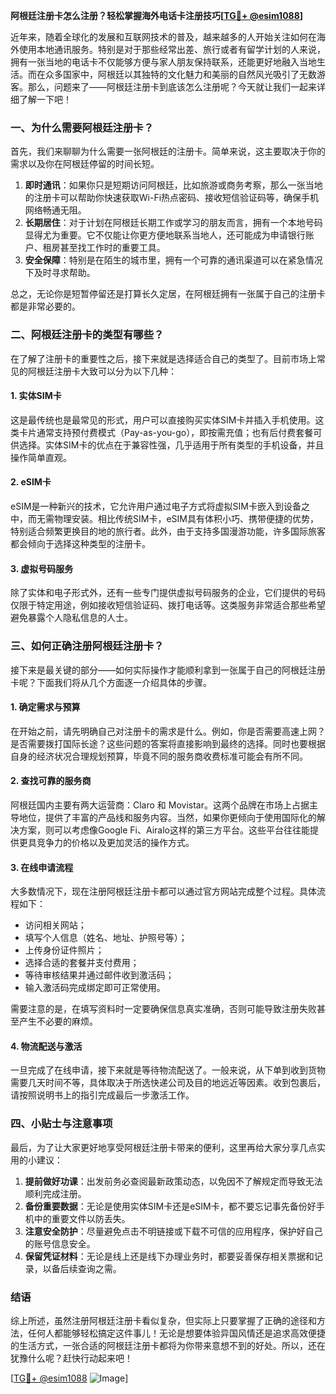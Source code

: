 **阿根廷注册卡怎么注册？轻松掌握海外电话卡注册技巧[[TG💪+ @esim1088](https://t.me/s/esim1088)]**

近年来，随着全球化的发展和互联网技术的普及，越来越多的人开始关注如何在海外使用本地通讯服务。特别是对于那些经常出差、旅行或者有留学计划的人来说，拥有一张当地的电话卡不仅能够方便与家人朋友保持联系，还能更好地融入当地生活。而在众多国家中，阿根廷以其独特的文化魅力和美丽的自然风光吸引了无数游客。那么，问题来了——阿根廷注册卡到底该怎么注册呢？今天就让我们一起来详细了解一下吧！

### 一、为什么需要阿根廷注册卡？

首先，我们来聊聊为什么需要一张阿根廷的注册卡。简单来说，这主要取决于你的需求以及你在阿根廷停留的时间长短。

1. **即时通讯**：如果你只是短期访问阿根廷，比如旅游或商务考察，那么一张当地的注册卡可以帮助你快速获取Wi-Fi热点密码、接收短信验证码等，确保手机网络畅通无阻。
2. **长期居住**：对于计划在阿根廷长期工作或学习的朋友而言，拥有一个本地号码显得尤为重要。它不仅能让你更方便地联系当地人，还可能成为申请银行账户、租房甚至找工作时的重要工具。
3. **安全保障**：特别是在陌生的城市里，拥有一个可靠的通讯渠道可以在紧急情况下及时寻求帮助。

总之，无论你是短暂停留还是打算长久定居，在阿根廷拥有一张属于自己的注册卡都是非常必要的。

### 二、阿根廷注册卡的类型有哪些？

在了解了注册卡的重要性之后，接下来就是选择适合自己的类型了。目前市场上常见的阿根廷注册卡大致可以分为以下几种：

#### 1. 实体SIM卡
这是最传统也是最常见的形式，用户可以直接购买实体SIM卡并插入手机使用。这类卡片通常支持预付费模式（Pay-as-you-go），即按需充值；也有后付费套餐可供选择。实体SIM卡的优点在于兼容性强，几乎适用于所有类型的手机设备，并且操作简单直观。

#### 2. eSIM卡
eSIM是一种新兴的技术，它允许用户通过电子方式将虚拟SIM卡嵌入到设备之中，而无需物理安装。相比传统SIM卡，eSIM具有体积小巧、携带便捷的优势，特别适合频繁更换目的地的旅行者。此外，由于支持多国漫游功能，许多国际旅客都会倾向于选择这种类型的注册卡。

#### 3. 虚拟号码服务
除了实体和电子形式外，还有一些专门提供虚拟号码服务的企业，它们提供的号码仅限于特定用途，例如接收短信验证码、拨打电话等。这类服务非常适合那些希望避免暴露个人隐私信息的人士。

### 三、如何正确注册阿根廷注册卡？

接下来是最关键的部分——如何实际操作才能顺利拿到一张属于自己的阿根廷注册卡呢？下面我们将从几个方面逐一介绍具体的步骤。

#### 1. 确定需求与预算
在开始之前，请先明确自己对注册卡的需求是什么。例如，你是否需要高速上网？是否需要拨打国际长途？这些问题的答案将直接影响到最终的选择。同时也要根据自身的经济状况合理规划预算，毕竟不同的服务商收费标准可能会有所不同。

#### 2. 查找可靠的服务商
阿根廷国内主要有两大运营商：Claro 和 Movistar。这两个品牌在市场上占据主导地位，提供了丰富的产品线和服务内容。当然，如果你更倾向于使用国际化的解决方案，则可以考虑像Google Fi、Airalo这样的第三方平台。这些平台往往能提供更具竞争力的价格以及更加灵活的操作方式。

#### 3. 在线申请流程
大多数情况下，现在注册阿根廷注册卡都可以通过官方网站完成整个过程。具体流程如下：
   - 访问相关网站；
   - 填写个人信息（姓名、地址、护照号等）；
   - 上传身份证件照片；
   - 选择合适的套餐并支付费用；
   - 等待审核结果并通过邮件收到激活码；
   - 输入激活码完成绑定即可正常使用。

需要注意的是，在填写资料时一定要确保信息真实准确，否则可能导致注册失败甚至产生不必要的麻烦。

#### 4. 物流配送与激活
一旦完成了在线申请，接下来就是等待物流配送了。一般来说，从下单到收到货物需要几天时间不等，具体取决于所选快递公司及目的地远近等因素。收到包裹后，请按照说明书上的指引完成最后一步激活工作。

### 四、小贴士与注意事项

最后，为了让大家更好地享受阿根廷注册卡带来的便利，这里再给大家分享几点实用的小建议：

1. **提前做好功课**：出发前务必查阅最新政策动态，以免因不了解规定而导致无法顺利完成注册。
2. **备份重要数据**：无论是使用实体SIM卡还是eSIM卡，都不要忘记事先备份好手机中的重要文件以防丢失。
3. **注意安全防护**：尽量避免点击不明链接或下载不可信的应用程序，保护好自己的账号信息安全。
4. **保留凭证材料**：无论是线上还是线下办理业务时，都要妥善保存相关票据和记录，以备后续查询之需。

### 结语

综上所述，虽然注册阿根廷注册卡看似复杂，但实际上只要掌握了正确的途径和方法，任何人都能够轻松搞定这件事儿！无论是想要体验异国风情还是追求高效便捷的生活方式，一张合适的阿根廷注册卡都将为你带来意想不到的好处。所以，还在犹豫什么呢？赶快行动起来吧！

[[TG💪+ @esim1088](https://t.me/s/esim1088) ![Image](https://i.postimg.cc/4NQfJmqS/Snipaste-2025-05-13-00-14-12.png)]